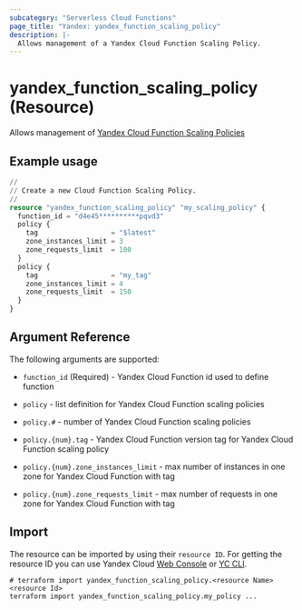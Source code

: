 ```yaml
---
subcategory: "Serverless Cloud Functions"
page_title: "Yandex: yandex_function_scaling_policy"
description: |-
  Allows management of a Yandex Cloud Function Scaling Policy.
---
```


# yandex_function_scaling_policy (Resource)

Allows management of [Yandex Cloud Function Scaling Policies](https://yandex.cloud/docs/functions/)

## Example usage

```terraform
//
// Create a new Cloud Function Scaling Policy.
//
resource "yandex_function_scaling_policy" "my_scaling_policy" {
  function_id = "d4e45**********pqvd3"
  policy {
    tag                  = "$latest"
    zone_instances_limit = 3
    zone_requests_limit  = 100
  }
  policy {
    tag                  = "my_tag"
    zone_instances_limit = 4
    zone_requests_limit  = 150
  }
}
```

## Argument Reference

The following arguments are supported:

* `function_id` (Required) - Yandex Cloud Function id used to define function

* `policy` - list definition for Yandex Cloud Function scaling policies
* `policy.#` - number of Yandex Cloud Function scaling policies
* `policy.{num}.tag` - Yandex Cloud Function version tag for Yandex Cloud Function scaling policy
* `policy.{num}.zone_instances_limit` - max number of instances in one zone for Yandex Cloud Function with tag
* `policy.{num}.zone_requests_limit` - max number of requests in one zone for Yandex Cloud Function with tag

## Import

The resource can be imported by using their `resource ID`. For getting the resource ID you can use Yandex Cloud [Web Console](https://console.yandex.cloud) or [YC CLI](https://yandex.cloud/docs/cli/quickstart).

```shell
# terraform import yandex_function_scaling_policy.<resource Name> <resource Id>
terraform import yandex_function_scaling_policy.my_policy ...
```
